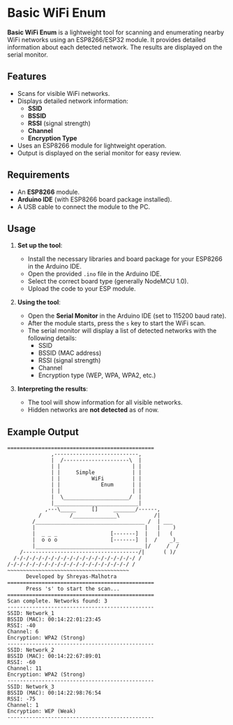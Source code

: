 # Basic WiFi Enum

**Basic WiFi Enum** is a lightweight tool for scanning and enumerating nearby WiFi networks using an ESP8266/ESP32 module. It provides detailed information about each detected network. The results are displayed on the serial monitor.

## Features

- Scans for visible WiFi networks.
- Displays detailed network information: 
  - **SSID**
  - **BSSID**
  - **RSSI** (signal strength)
  - **Channel**
  - **Encryption Type**
- Uses an ESP8266 module for lightweight operation.
- Output is displayed on the serial monitor for easy review.

## Requirements

- An **ESP8266** module.
- **Arduino IDE** (with ESP8266 board package installed).
- A USB cable to connect the module to the PC.

## Usage

1. **Set up the tool**:
   - Install the necessary libraries and board package for your ESP8266 in the Arduino IDE.
   - Open the provided `.ino` file in the Arduino IDE.
   - Select the correct board type (generally NodeMCU 1.0).
   - Upload the code to your ESP module.

2. **Using the tool**:
   - Open the **Serial Monitor** in the Arduino IDE (set to 115200 baud rate).
   - After the module starts, press the `s` key to start the WiFi scan.
   - The serial monitor will display a list of detected networks with the following details:
     - SSID
     - BSSID (MAC address)
     - RSSI (signal strength)
     - Channel
     - Encryption type (WEP, WPA, WPA2, etc.)

3. **Interpreting the results**:
   - The tool will show information for all visible networks.
   - Hidden networks are **not detected** as of now.

## Example Output

```plaintext
===============================================
              ,---------------------------,
              |  /---------------------\  |
              | |                       | |
              | |     Simple            | |
              | |          WiFi         | |
              | |             Enum      | |
              | |                       | |
              |  \_____________________/  |
              |___________________________|
            ,---\_____     []     _______/------,
          /         /______________\           /|
        /___________________________________ /  | ___
        |                                   |   |    )
        |  _ _ _                 [-------]  |   |   (
        |  o o o                 [-------]  |  /    _)_
        |__________________________________ |/     /  /
    /-------------------------------------/|      ( )/
  /-/-/-/-/-/-/-/-/-/-/-/-/-/-/-/-/-/-/-/ /
/-/-/-/-/-/-/-/-/-/-/-/-/-/-/-/-/-/-/-/ /
~~~~~~~~~~~~~~~~~~~~~~~~~~~~~~~~~~~~~~~
      Developed by Shreyas-Malhotra      
===============================================
      Press 's' to start the scan...      
===============================================
Scan complete. Networks found: 3
-----------------------------------------------
SSID: Network_1
BSSID (MAC): 00:14:22:01:23:45
RSSI: -40
Channel: 6
Encryption: WPA2 (Strong)
-----------------------------------------------
SSID: Network_2
BSSID (MAC): 00:14:22:67:89:01
RSSI: -60
Channel: 11
Encryption: WPA2 (Strong)
-----------------------------------------------
SSID: Network_3
BSSID (MAC): 00:14:22:98:76:54
RSSI: -75
Channel: 1
Encryption: WEP (Weak)
-----------------------------------------------

